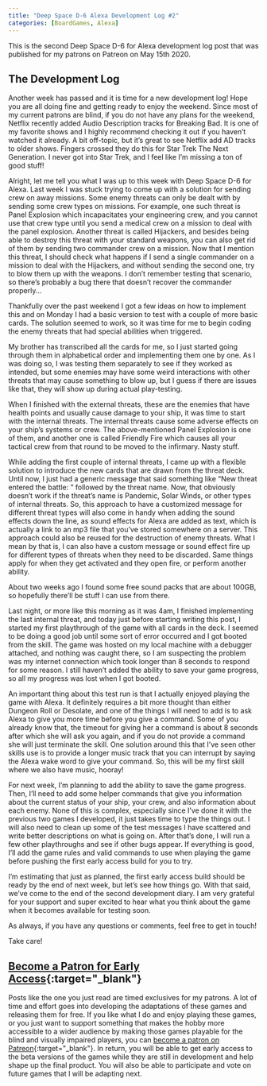 ```yaml
---
title: "Deep Space D-6 Alexa Development Log #2"
categories: [BoardGames, Alexa]
---
```

This is the second Deep Space D-6 for Alexa development log post that was published for my patrons on Patreon on May 15th 2020.

## The Development Log

Another week has passed and it is time for a new development log! Hope you are all doing fine and getting ready to enjoy the weekend. Since most of my current patrons are blind, if you do not have any plans for the weekend, Netflix recently added Audio Description tracks for Breaking Bad. It is one of my favorite shows and I highly recommend checking it out if you haven’t watched it already. A bit off-topic, but it’s great to see Netflix add AD tracks to older shows. Fingers crossed they do this for Star Trek The Next Generation. I never got into Star Trek, and I feel like I’m missing a ton of good stuff!

Alright, let me tell you what I was up to this week with Deep Space D-6 for Alexa. Last week I was stuck trying to come up with a solution for sending crew on away missions. Some enemy threats can only be dealt with by sending some crew types on missions. For example, one such threat is Panel Explosion which incapacitates your engineering crew, and you cannot use that crew type until you send a medical crew on a mission to deal with the panel explosion. Another threat is called Hijackers, and besides being able to destroy this threat with your standard weapons, you can also get rid of them by sending two commander crew on a mission. Now that I mention this threat, I should check what happens if I send a single commander on a mission to deal with the Hijackers, and without sending the second one, try to blow them up with the weapons. I don’t remember testing that scenario, so there’s probably a bug there that doesn’t recover the commander properly...

Thankfully over the past weekend I got a few ideas on how to implement this and on Monday I had a basic version to test with a couple of more basic cards. The solution seemed to work, so it was time for me to begin coding the enemy threats that had special abilities when triggered.

My brother has transcribed all the cards for me, so I just started going through them in alphabetical order and implementing them one by one. As I was doing so, I was testing them separately to see if they worked as intended, but some enemies may have some weird interactions with other threats that may cause something to blow up, but I guess if there are issues like that, they will show up during actual play-testing.

When I finished with the external threats, these are the enemies that have health points and usually cause damage to your ship, it was time to start with the internal threats. The internal threats cause some adverse effects on your ship’s systems or crew. The above-mentioned Panel Explosion is one of them, and another one is called Friendly Fire which causes all your tactical crew from that round to be moved to the infirmary. Nasty stuff.

While adding the first couple of internal threats, I came up with a flexible solution to introduce the new cards that are drawn from the threat deck. Until now, I just had a generic message that said something like “New threat entered the battle: ” followed by the threat name. Now, that obviously doesn’t work if the threat’s name is Pandemic, Solar Winds, or other types of internal threats. So, this approach to have a customized message for different threat types will also come in handy when adding the sound effects down the line, as sound effects for Alexa are added as text, which is actually a link to an mp3 file that you’ve stored somewhere on a server. This approach could also be reused for the destruction of enemy threats. What I mean by that is, I can also have a custom message or sound effect fire up for different types of threats when they need to be discarded. Same things apply for when they get activated and they open fire, or perform another ability. 

About two weeks ago I found some free sound packs that are about 100GB, so hopefully there’ll be stuff I can use from there.

Last night, or more like this morning as it was 4am, I finished implementing the last internal threat, and today just before starting writing this post, I started my first playthrough of the game with all cards in the deck. I seemed to be doing a good job until some sort of error occurred and I got booted from the skill. The game was hosted on my local machine with a debugger attached, and nothing was caught there, so I am suspecting the problem was my internet connection which took longer than 8 seconds to respond for some reason. I still haven’t added the ability to save your game progress, so all my progress was lost when I got booted. 

An important thing about this test run is that I actually enjoyed playing the game with Alexa. It definitely requires a bit more thought than either Dungeon Roll or Desolate, and one of the things I will need to add is to ask Alexa to give you more time before you give a command. Some of you already know that, the timeout for giving her a command is about 8 seconds after which she will ask you again, and if you do not provide a command she will just terminate the skill. One solution around this that I’ve seen other skills use is to provide a longer music track that you can interrupt by saying the Alexa wake word to give your command. So, this will be my first skill where we also have music, hooray!

For next week, I’m planning to add the ability to save the game progress. Then, I’ll need to add some helper commands that give you information about the current status of your ship, your crew, and also information about each enemy. None of this is complex, especially since I’ve done it with the previous two games I developed, it just takes time to type the things out. I will also need to clean up some of the test messages I have scattered and write better descriptions on what is going on. After that’s done, I will run a few other playthroughs and see if other bugs appear. If everything is good, I’ll add the game rules and valid commands to use when playing the game before pushing the first early access build for you to try.

I’m estimating that just as planned,  the first early access build should be ready by the end of next week, but let’s see how things go. With that said, we’ve come to the end of the second development diary. I am very grateful for your support and super excited to hear what you think about the game when it becomes available for testing soon.

As always, if you have any questions or comments, feel free to get in touch!

Take care!

## [Become a Patron for Early Access](https://patreon.com/sightlessfun){:target="_blank"}

Posts like the one you just read are timed exclusives for my patrons. A lot of  time and effort goes into developing the adaptations of these games and releasing  them for free. If you like what I do and enjoy playing these games, or you just want to support something that makes the hobby more accessible to a wider audience by making those games playable for the blind and visually impaired players, you can [become a patron on Patreon](https://patreon.com/sightlessfun){:target="_blank"}. In return, you will be able to get early access to the beta versions of the games while they are still in development and help shape up the final product. You will also be able to participate and vote on future games that I will be adapting next.